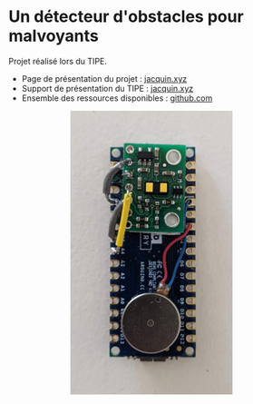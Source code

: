 # Un détecteur d'obstacles pour malvoyants

Projet réalisé lors du TIPE.

- Page de présentation du projet : [jacquin.xyz](https://jacquin.xyz/tipe)
- Support de présentation du TIPE : [jacquin.xyz](https://jacquin.xyz/tipe_slideshow)
- Ensemble des ressources disponibles : [github.com](https://github.com/arthur-jacquin/tipe)

<p align="center">
  <img src="/images/produit_fini.jpg" height="500px">
</p>
